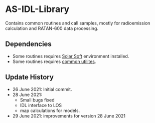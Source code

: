 # AS-IDL-Library
Contains common routines and call samples, mostly for radioemission calculation and RATAN-600 data processing.

## Dependencies
* Some routines requires [Solar Soft](https://www.lmsal.com/solarsoft/ssw_packages_info.html) environment installed.
* Some routines requires [common utilites](https://github.com/coronal-jets/pipeline_common).

## Update History
* 26 June 2021: Initial commit.
* 28 June 2021: 
	* Small bugs fixed
	* IDL interface to LOS
	* map calculations for models.
* 29 June 2021: improvements for version 28 June 2021
